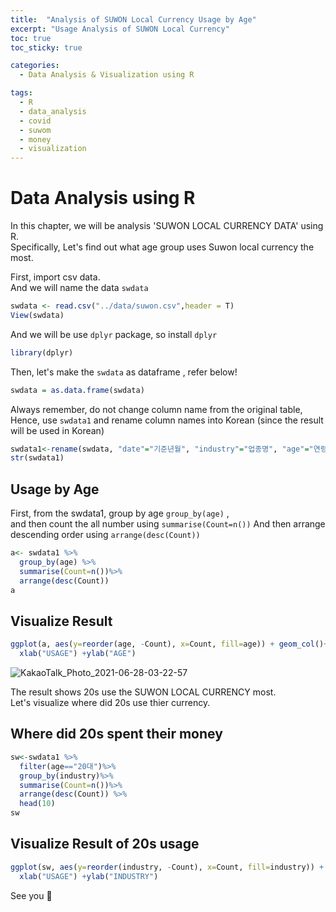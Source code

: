 ```yaml
---
title:  "Analysis of SUWON Local Currency Usage by Age"
excerpt: "Usage Analysis of SUWON Local Currency"
toc: true
toc_sticky: true

categories:
  - Data Analysis & Visualization using R

tags:
  - R
  - data_analysis
  - covid
  - suwom
  - money
  - visualization
---
```


# Data Analysis using R

In this chapter, we will be analysis 'SUWON LOCAL CURRENCY DATA' using R. <br/>
Specifically, Let's find out what age group uses Suwon local currency the most.

First, import csv data.<br/>
And we will name the data  `swdata`
```R
swdata <- read.csv("../data/suwon.csv",header = T)
View(swdata)
```
And we will be use `dplyr` package, so install `dplyr`

```R
library(dplyr)
```

Then, let's make the `swdata` as dataframe , refer below!

```R
swdata = as.data.frame(swdata)
```

Always remember, do not change column name from the original table, <br/>
Hence, use `swdata1` and rename column names into Korean (since the result will be used in Korean)

```R
swdata1<-rename(swdata, "date"="기준년월", "industry"="업종명", "age"="연령대", "pay"="결제금액")
str(swdata1)
```

## Usage by Age

First, from the swdata1, group by age `group_by(age)` , <br/>
and then count the all number using `summarise(Count=n())`
And then arrange descending order using `arrange(desc(Count))`

```R
a<- swdata1 %>%
  group_by(age) %>%
  summarise(Count=n())%>%
  arrange(desc(Count))
a
```

## Visualize Result 

```R
ggplot(a, aes(y=reorder(age, -Count), x=Count, fill=age)) + geom_col()+labs(title="USAGE BY AGE_")+theme(plot.title = element_text(hjust = 0.5))+
  xlab("USAGE") +ylab("AGE")
```

![KakaoTalk_Photo_2021-06-28-03-22-57](https://user-images.githubusercontent.com/75202769/123555359-41a5a700-d7c0-11eb-834c-dcc9568d2a00.png)

The result shows 20s use the SUWON LOCAL CURRENCY most.<br/>
Let's visualize where did 20s use thier currency.

## Where did 20s spent their money

```R
sw<-swdata1 %>% 
  filter(age=="20대")%>% 
  group_by(industry)%>%
  summarise(Count=n())%>%
  arrange(desc(Count)) %>%
  head(10)
sw
```

## Visualize Result of 20s usage

```R
ggplot(sw, aes(y=reorder(industry, -Count), x=Count, fill=industry)) + geom_col()+labs(title="20대 소비유형")+theme(plot.title = element_text(hjust = 0.5))+
  xlab("USAGE") +ylab("INDUSTRY")
```



See you 🥳
  

